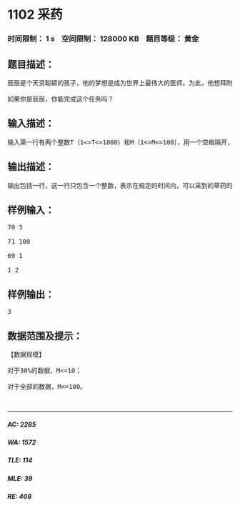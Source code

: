 # 1102 采药   
### 时间限制： 1 s&nbsp;&nbsp;&nbsp;&nbsp;空间限制： 128000 KB&nbsp;&nbsp;&nbsp;&nbsp;题目等级： 黄金  
## 题目描述：  

<pre>
辰辰是个天资聪颖的孩子，他的梦想是成为世界上最伟大的医师。为此，他想拜附近最有威望的医师为师。医师为了判断他的资质，给他出了一个难题。医师把他带到一个到处都是草药的山洞里对他说：“孩子，这个山洞里有一些不同的草药，采每一株都需要一些时间，每一株也有它自身的价值。我会给你一段时间，在这段时间里，你可以采到一些草药。如果你是一个聪明的孩子，你应该可以让采到的草药的总价值最大。”   
  
如果你是辰辰，你能完成这个任务吗？
</pre>
  
  
## 输入描述：  

<pre>
输入第一行有两个整数T（1<=T<=1000）和M（1<=M<=100），用一个空格隔开，T代表总共能够用来采药的时间，M代表山洞里的草药的数目。接下来的M行每行包括两个在1到100之间（包括1和100）的整数，分别表示采摘某株草药的时间和这株草药的价值。
</pre>
  
  
## 输出描述：  

<pre>
输出包括一行，这一行只包含一个整数，表示在规定的时间内，可以采到的草药的最大总价值。
</pre>
  
  
## 样例输入：  

<pre>
70 3  
  
71 100  
  
69 1  
  
1 2
</pre>
  
  
## 样例输出：  

<pre>
3
</pre>
  
  
## 数据范围及提示：  

<pre>
【数据规模】  
  
对于30%的数据，M<=10；  
  
对于全部的数据，M<=100。  
  

</pre>
  
  
***  

##### AC: 2285  
##### WA: 1572  
##### TLE: 114  
##### MLE: 39  
##### RE: 408  
